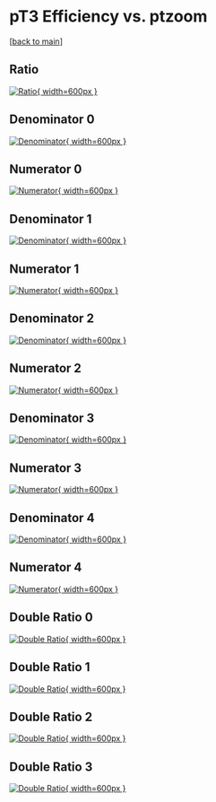 # pT3 Efficiency vs. ptzoom

[[back to main](./)]



## Ratio

[![Ratio](../mtv/var/pT3_loweta_0_-1_eff_ptzoom.png){ width=600px }](../mtv/var/pT3_loweta_0_-1_eff_ptzoom.pdf)

## Denominator 0

[![Denominator](../mtv/den/pT3_loweta_0_-1_eff_ptzoom_den0.png){ width=600px }](../mtv/den/pT3_loweta_0_-1_eff_ptzoom_den0.pdf)

## Numerator 0

[![Numerator](../mtv/num/pT3_loweta_0_-1_eff_ptzoom_num0.png){ width=600px }](../mtv/num/pT3_loweta_0_-1_eff_ptzoom_num0.pdf)

## Denominator 1

[![Denominator](../mtv/den/pT3_loweta_0_-1_eff_ptzoom_den1.png){ width=600px }](../mtv/den/pT3_loweta_0_-1_eff_ptzoom_den1.pdf)

## Numerator 1

[![Numerator](../mtv/num/pT3_loweta_0_-1_eff_ptzoom_num1.png){ width=600px }](../mtv/num/pT3_loweta_0_-1_eff_ptzoom_num1.pdf)

## Denominator 2

[![Denominator](../mtv/den/pT3_loweta_0_-1_eff_ptzoom_den2.png){ width=600px }](../mtv/den/pT3_loweta_0_-1_eff_ptzoom_den2.pdf)

## Numerator 2

[![Numerator](../mtv/num/pT3_loweta_0_-1_eff_ptzoom_num2.png){ width=600px }](../mtv/num/pT3_loweta_0_-1_eff_ptzoom_num2.pdf)

## Denominator 3

[![Denominator](../mtv/den/pT3_loweta_0_-1_eff_ptzoom_den3.png){ width=600px }](../mtv/den/pT3_loweta_0_-1_eff_ptzoom_den3.pdf)

## Numerator 3

[![Numerator](../mtv/num/pT3_loweta_0_-1_eff_ptzoom_num3.png){ width=600px }](../mtv/num/pT3_loweta_0_-1_eff_ptzoom_num3.pdf)

## Denominator 4

[![Denominator](../mtv/den/pT3_loweta_0_-1_eff_ptzoom_den4.png){ width=600px }](../mtv/den/pT3_loweta_0_-1_eff_ptzoom_den4.pdf)

## Numerator 4

[![Numerator](../mtv/num/pT3_loweta_0_-1_eff_ptzoom_num4.png){ width=600px }](../mtv/num/pT3_loweta_0_-1_eff_ptzoom_num4.pdf)

## Double Ratio 0

[![Double Ratio](../mtv/ratio/pT3_loweta_0_-1_eff_ptzoom_ratio0.png){ width=600px }](../mtv/ratio/pT3_loweta_0_-1_eff_ptzoom_ratio0.pdf)

## Double Ratio 1

[![Double Ratio](../mtv/ratio/pT3_loweta_0_-1_eff_ptzoom_ratio1.png){ width=600px }](../mtv/ratio/pT3_loweta_0_-1_eff_ptzoom_ratio1.pdf)

## Double Ratio 2

[![Double Ratio](../mtv/ratio/pT3_loweta_0_-1_eff_ptzoom_ratio2.png){ width=600px }](../mtv/ratio/pT3_loweta_0_-1_eff_ptzoom_ratio2.pdf)

## Double Ratio 3

[![Double Ratio](../mtv/ratio/pT3_loweta_0_-1_eff_ptzoom_ratio3.png){ width=600px }](../mtv/ratio/pT3_loweta_0_-1_eff_ptzoom_ratio3.pdf)

